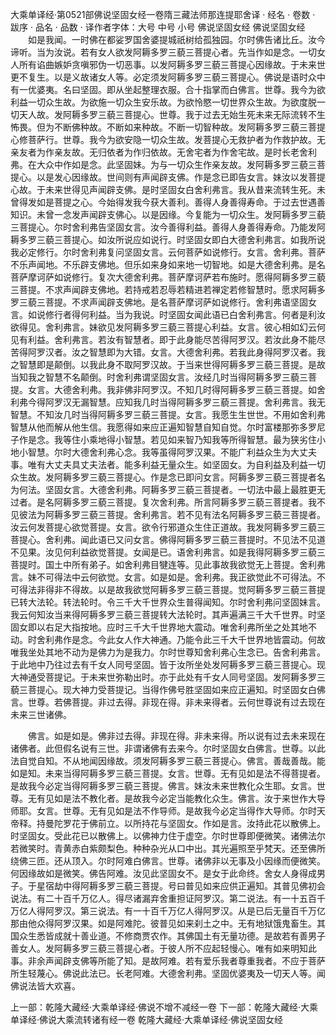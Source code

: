 大乘单译经·第0521部佛说坚固女经一卷隋三藏法师那连提耶舍译
· 经名 · 卷数 · 跋序
· 品名 · 品数 · 译作者字体：大号 中号 小号
佛说坚固女经
佛说坚固女经
　　如是我闻。一时佛在都娑罗国舍婆提城祇树给孤独园。尔时佛告诸比丘。汝今谛听。当为汝说。若有女人欲发阿耨多罗三藐三菩提心者。先当作如是念。一切女人所有谄曲嫉妒贪嗔邪伪一切恶事。以发阿耨多罗三藐三菩提心因缘故。于未来世更不复生。以是义故诸女人等。必定须发阿耨多罗三藐三菩提心。佛说是语时众中有一优婆夷。名曰坚固。即从坐起整理衣服。合十指掌而白佛言。世尊。我今为欲利益一切众生故。为欲施一切众生安乐故。为欲怜愍一切世界众生故。为欲度脱一切天人故。发阿耨多罗三藐三菩提心。世尊。我于过去无始生死未来无际流转不生怖畏。但为不断佛种故。不断如来种故。不断一切智种故。发阿耨多罗三藐三菩提心修菩萨行。世尊。我今为欲安隐一切众生故。发菩提心无救护者为作救护故。无亲友者为作亲友故。无归依者为作归依故。无舍宅者为作舍宅故。是时长老舍利弗。在大众中作如是念。此坚固妹。为与一切众生作亲友故。发阿耨多罗三藐三菩提心。以是发心因缘故。世间则有声闻辟支佛。作是念已即告女言。妹汝以发菩提心故。于未来世得见声闻辟支佛。是时坚固女白舍利弗言。我从昔来流转生死。未曾得发如是菩提之心。今始得发我今获大善利。善得人身善得寿命。于过去世遇善知识。未曾一念发声闻辟支佛心。以是因缘。今复能为一切众生。发阿耨多罗三藐三菩提心。尔时舍利弗告坚固女言。汝今善得利益。善得人身善得寿命。乃能发阿耨多罗三藐三菩提心。如汝所说应如说行。时坚固女即白大德舍利弗言。如我所说我必定修行。尔时舍利弗复问坚固女言。云何菩萨如说修行。女言。舍利弗。菩萨不乐声闻地。不乐辟支佛地。但乐如来身如来地一切智地。如是大德舍利弗。是名菩萨摩诃萨如说修行。复次大德舍利弗。菩萨摩诃萨若布施时。愿得阿耨多罗三藐三菩提。不求声闻辟支佛地。若持戒若忍辱若精进若禅定若修智慧时。愿求阿耨多罗三藐三菩提。不求声闻辟支佛地。是名菩萨摩诃萨如说修行。舍利弗语坚固女言。如说修行者得何利益。当为我说。时坚固女闻此语已白舍利弗言。何者是利汝欲得见。舍利弗言。妹欲见发阿耨多罗三藐三菩提心利益。女言。彼心相如幻云何见有利益。舍利弗言。若汝有智慧者。即于此身能尽苦得阿罗汉。若汝此身不能尽苦得阿罗汉者。汝之智慧即为大错。女言。大德舍利弗。若我此身得阿罗汉者。我之智慧即是颠倒。以我此身不取阿罗汉故。于当来世得阿耨多罗三藐三菩提。是故当知我之智慧不名颠倒。时舍利弗谓坚固女言。汝经几时当得阿耨多罗三藐三菩提。女言。大德舍利弗。我非佛非阿罗汉。不知几时得阿耨多罗三藐三菩提。如舍利弗今得阿罗汉无漏智慧。应知我几时当得阿耨多罗三藐三菩提。舍利弗言。我无智慧。不知汝几时当得阿耨多罗三藐三菩提。女言。我愿生生世世。不用如舍利弗智慧从他而解从他生信。我愿得如来应正遍知智慧自知自觉。尔时富楼那弥多罗尼子作是念。我等住小乘地得小智慧。若见如来智乃知我等所得智慧。最为狭劣住小地小智慧。尔时大德舍利弗心念。我等虽得阿罗汉果。不能广利益众生为大丈夫事。唯有大丈夫具丈夫法者。能多利益无量众生。如坚固女。为自利益及利益一切众生故。发阿耨多罗三藐三菩提心。作是念已即问女言。阿耨多罗三藐三菩提者名为何法。坚固女言。大德舍利弗。阿耨多罗三藐三菩提者。一切法中最上最胜更无过者。是名阿耨多罗三藐三菩提。复次舍利弗。所言阿耨多罗三藐三菩提者。我不见彼法为阿耨多罗三藐三菩提。舍利弗言。若不见有法名阿耨多罗三藐三菩提者。汝云何发菩提心欲觉菩提。女言。欲令行邪道众生住正道故。我发阿耨多罗三藐三菩提心。舍利弗。闻此语已又问女言。佛得阿耨多罗三藐三菩提时。不见法不见道不见果。汝见何利益欲觉菩提。女闻是已。语舍利弗言。如是我得阿耨多罗三藐三菩提时。国土中所有弟子。如舍利弗目犍连等。见此事故我欲觉无上菩提。舍利弗言。妹不可得法中云何欲觉。女言。如是如是。舍利弗。我正欲觉此不可得法。不可得法非得非不得故。以是故我欲觉阿耨多罗三藐三菩提。觉阿耨多罗三藐三菩提已转大法轮。转法轮时。令三千大千世界众生普得闻知。尔时舍利弗问坚固妹言。我云何知汝当来得阿耨多罗三藐三菩提转大法轮时。其声遍满三千大千世界。时坚固女即以右足大指按地。应时三千大千世界地大震动。唯舍利弗所坐之处其地不动。时舍利弗作是念。今此女人作大神通。乃能令此三千大千世界地皆震动。何故唯我坐处其地不动为是佛力为是我力。尔时世尊知舍利弗心生念已。告舍利弗言。于此地中乃往过去有千女人同号坚固。皆于汝所坐处发阿耨多罗三藐三菩提心。现大神通受菩提记。于未来世弥勒出时。亦于此处有千女人同号坚固。发阿耨多罗三藐三菩提心。现大神力受菩提记。当得作佛号胜坚固如来应正遍知。时坚固女白佛言。世尊。若佛菩提。非过去得。非现在得。非未来得者。云何世尊说有过去现在未来三世诸佛。

　　佛言。如是如是。佛非过去得。非现在得。非未来得。所以说有过去未来现在诸佛者。此但假名说有三世。非谓诸佛有去来今。尔时坚固女白佛言。世尊。以此法自觉自知。不从地闻因缘故。须发阿耨多罗三藐三菩提心。佛言。善哉善哉。能如是知。未来当得阿耨多罗三藐三菩提。女言。世尊。无有见如是法不得菩提者。是故我今必定当得阿耨多罗三藐三菩提。佛言。妹汝未来世教化众生耶。女言。世尊。无有见如是法不教化者。是故我今必定当能教化众生。佛言。汝于来世作大导师耶。女言。世尊。无有见如是法不作导师。是故我今必定当得作大导师。尔时天帝释。持曼陀罗花于佛前立。以所持花与坚固女。作如是言。汝持此花以散佛上。时坚固女。受此花已以散佛上。以佛神力住于虚空。尔时世尊即便微笑。诸佛法尔若微笑时。青黄赤白紫颇梨色。种种杂光从口中出。其光遍照至乎梵天。还至佛所绕佛三匝。还从顶入。尔时阿难白佛言。世尊。诸佛非以无事及小因缘而便微笑。何因缘故如是微笑。佛告阿难。汝见此坚固女不。是女于此命终。舍女人身得成男子。于星宿劫中得阿耨多罗三藐三菩提。号曰普见如来应供正遍知。其普见佛初会说法。有二十百千万亿人。得尽诸漏弃舍重担证阿罗汉。第二说法。有一十五百千万亿人得阿罗汉。第三说法。有一十百千万亿人得阿罗汉。从是已后无量百千万亿那由他众得阿罗汉果。如是阿难陀。彼普见如来刹土之中。无有地狱饿鬼畜生。其国众生悉皆成就十善业道。不修商贾农作。其佛国土有无量功德。是故若有善男子善女人。发阿耨多罗三藐三菩提心者。于彼人所不应起轻慢心。唯有如来明知此事。非余声闻辟支佛等所能了知。是故阿难。若有爱乐我者尊重我者。不应于菩萨所生轻蔑心。佛说此法已。长老阿难。大德舍利弗。坚固优婆夷及一切天人等。闻佛说法皆大欢喜。

上一部：乾隆大藏经·大乘单译经·佛说不增不减经一卷
下一部：乾隆大藏经·大乘单译经·佛说大乘流转诸有经一卷
乾隆大藏经·大乘单译经·佛说坚固女经